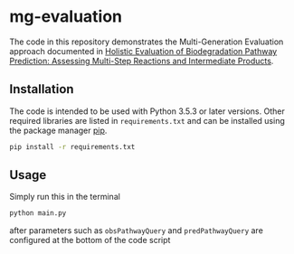 # mg-evaluation

The code in this repository demonstrates the Multi-Generation Evaluation approach documented in [Holistic Evaluation of Biodegradation Pathway Prediction: Assessing Multi-Step Reactions and Intermediate Products](https://chemrxiv.org/articles/preprint/Holistic_Evaluation_of_Biodegradation_Pathway_Prediction_Assessing_Multi-Step_Reactions_and_Intermediate_Products/14315963).

## Installation

The code is intended to be used with Python 3.5.3 or later versions. Other required libraries are listed in `requirements.txt` and can be installed using the package manager [pip](https://pip.pypa.io/en/stable/).

```bash
pip install -r requirements.txt
```

## Usage

Simply run this in the terminal

```bash
python main.py
```
after parameters such as `obsPathwayQuery` and `predPathwayQuery` are configured at the bottom of the code script